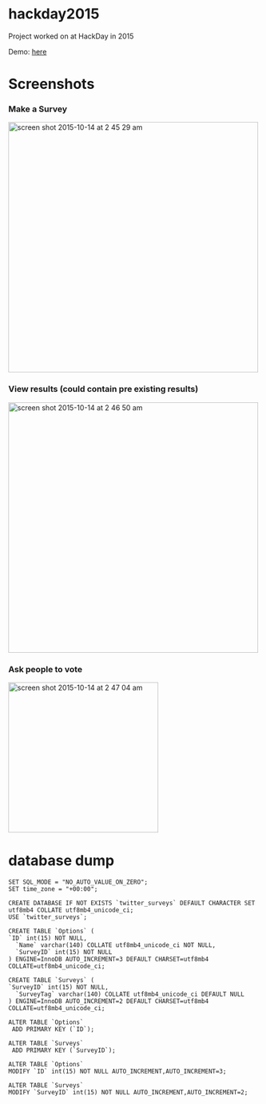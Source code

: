 # hackday2015
Project worked on at HackDay in 2015

Demo: [here](tldr.me/zwrzz3q)

# Screenshots

### Make a Survey
<img width="500" alt="screen shot 2015-10-14 at 2 45 29 am" src="https://cloud.githubusercontent.com/assets/6231440/10476707/50fc7f2a-721e-11e5-84fe-3c0702f2688f.png">

### View results (could contain pre existing results)
<img width="500" alt="screen shot 2015-10-14 at 2 46 50 am" src="https://cloud.githubusercontent.com/assets/6231440/10476712/52c90da0-721e-11e5-8dd4-776cd1f9d3a3.png">

### Ask people to vote
<img width="300" alt="screen shot 2015-10-14 at 2 47 04 am" src="https://cloud.githubusercontent.com/assets/6231440/10476717/543421f2-721e-11e5-819d-941cab06b865.png">

# database dump

```
SET SQL_MODE = "NO_AUTO_VALUE_ON_ZERO";
SET time_zone = "+00:00";

CREATE DATABASE IF NOT EXISTS `twitter_surveys` DEFAULT CHARACTER SET utf8mb4 COLLATE utf8mb4_unicode_ci;
USE `twitter_surveys`;

CREATE TABLE `Options` (
`ID` int(15) NOT NULL,
  `Name` varchar(140) COLLATE utf8mb4_unicode_ci NOT NULL,
  `SurveyID` int(15) NOT NULL
) ENGINE=InnoDB AUTO_INCREMENT=3 DEFAULT CHARSET=utf8mb4 COLLATE=utf8mb4_unicode_ci;

CREATE TABLE `Surveys` (
`SurveyID` int(15) NOT NULL,
  `SurveyTag` varchar(140) COLLATE utf8mb4_unicode_ci DEFAULT NULL
) ENGINE=InnoDB AUTO_INCREMENT=2 DEFAULT CHARSET=utf8mb4 COLLATE=utf8mb4_unicode_ci;

ALTER TABLE `Options`
 ADD PRIMARY KEY (`ID`);

ALTER TABLE `Surveys`
 ADD PRIMARY KEY (`SurveyID`);

ALTER TABLE `Options`
MODIFY `ID` int(15) NOT NULL AUTO_INCREMENT,AUTO_INCREMENT=3;

ALTER TABLE `Surveys`
MODIFY `SurveyID` int(15) NOT NULL AUTO_INCREMENT,AUTO_INCREMENT=2;
```
